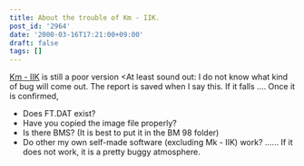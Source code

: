 ```yaml
---
title: About the trouble of Km - IIK.
post_id: '2964'
date: '2000-03-16T17:21:00+09:00'
draft: false
tags: []
---
```


[Km - IIK](/km-iik) is still a poor version <At least sound out: I do not know what kind of bug will come out. The report is saved when I say this. If it falls .... Once it is confirmed,

*   Does FT.DAT exist?
*   Have you copied the image file properly?
*   Is there BMS? (It is best to put it in the BM 98 folder)
*   Do other my own self-made software (excluding Mk - IIK) work? ...... If it does not work, it is a pretty buggy atmosphere.